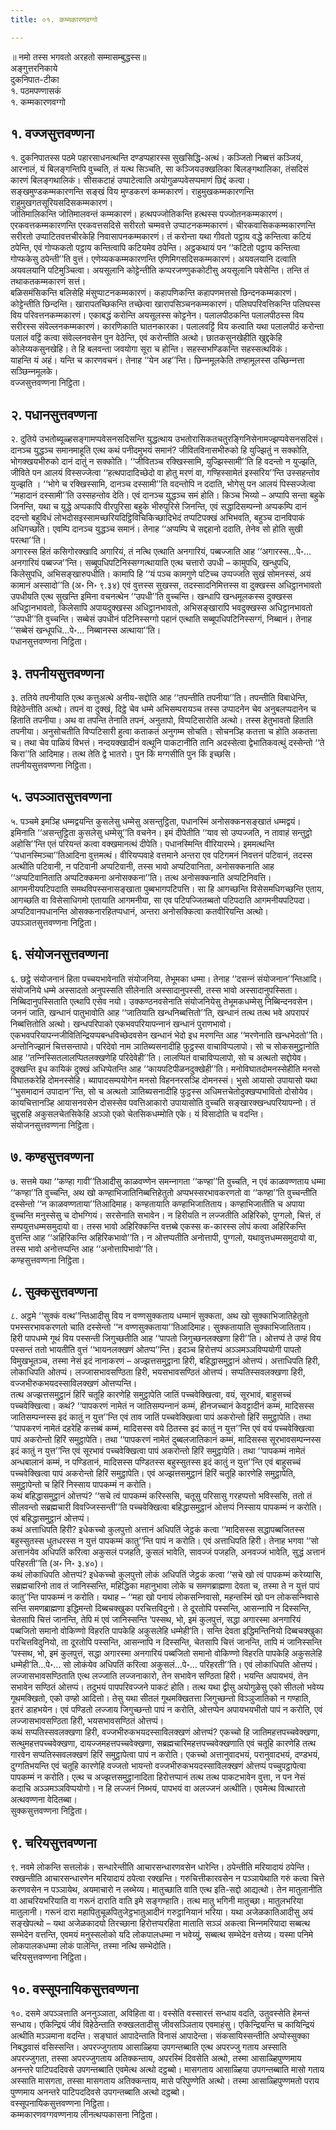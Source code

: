 ```yaml
---
title: ०१. कम्मकारणवग्गो

---
```

॥ नमो तस्स भगवतो अरहतो सम्मासम्बुद्धस्स॥  
अङ्गुत्तरनिकाये  
दुकनिपात-टीका  
१. पठमपण्णासकं  
१. कम्मकारणवग्गो  


## १. वज्‍जसुत्तवण्णना

१. दुकनिपातस्स पठमे पहारसाधनत्थन्ति दण्डप्पहारस्स सुखसिद्धि-अत्थं। कञ्‍जितो निब्बत्तं कञ्‍जियं, आरनालं, यं बिलङ्गन्तिपि वुच्‍चति, तं यत्थ सिञ्‍चति, सा कञ्‍जियउक्खलिका बिलङ्गथालिका, तंसदिसं कारणं बिलङ्गथालिकं। सीसकटाहं उप्पाटेत्वाति अयोगुळप्पवेसप्पमाणं छिद्दं कत्वा। सङ्खमुण्डकम्मकारणन्ति सङ्खं विय मुण्डकरणं कम्मकारणं। राहुमुखकम्मकारणन्ति राहुमुखगतसूरियसदिसकम्मकारणं।  
जोतिमालिकन्ति जोतिमालवन्तं कम्मकारणं। हत्थपज्‍जोतिकन्ति हत्थस्स पज्‍जोतनकम्मकारणं। एरकवत्तकम्मकारणन्ति एरकवत्तसदिसे सरीरतो चम्मवत्ते उप्पाटनकम्मकारणं। चीरकवासिककम्मकारणन्ति सरीरतो उप्पाटितवत्तचीरकेहि निवासापनकम्मकारणं। तं करोन्ता यथा गीवतो पट्ठाय वद्धे कन्तित्वा कटियं ठपेन्ति, एवं गोप्फकतो पट्ठाय कन्तित्वापि कटियमेव ठपेन्ति। अट्ठकथायं पन ‘‘कटितो पट्ठाय कन्तित्वा गोप्फकेसु ठपेन्ती’’ति वुत्तं। एणेय्यककम्मकारणन्ति एणिमिगसदिसकम्मकारणं। अयवलयानि दत्वाति अयवलयानि पटिमुञ्‍चित्वा। अयसूलानि कोट्टेन्तीति कप्परजण्णुककोटीसु अयसूलानि पवेसेन्ति। तन्ति तं तथाकतकम्मकारणं सत्तं।  
बळिसमंसिकन्ति बलिसेहि मंसुप्पाटनकम्मकारणं। कहापणिकन्ति कहापणमत्तसो छिन्दनकम्मकारणं। कोट्टेन्तीति छिन्दन्ति। खारापतच्छिकन्ति तच्छेत्वा खारापसिञ्‍चनकम्मकारणं। पलिघपरिवत्तिकन्ति पलिघस्स विय परिवत्तनकम्मकारणं। एकाबद्धं करोन्ति अयसूलस्स कोट्टनेन। पलालपीठकन्ति पलालपीठस्स विय सरीरस्स संवेल्‍लनकम्मकारणं। कारणिकाति घातनकारका। पलालवट्टिं विय कत्वाति यथा पलालपीठं करोन्ता पलालं वट्टिं कत्वा संवेल्‍लनवसेन पुन वेठेन्ति, एवं करोन्तीति अत्थो। छातकसुनखेहीति खुद्दकेहि कोलेय्यकसुनखेहि। ते हि बलवन्ता जवयोगा सूरा च होन्ति। सहस्सभण्डिकन्ति सहस्सत्थविकं।  
याहन्ति यं अहं। यन्ति च कारणवचनं। तेनाह ‘‘येन अह’’न्ति। छिन्‍नमूलकेति तण्हामूलस्स उच्छिन्‍नत्ता सञ्छिन्‍नमूलके।  
वज्‍जसुत्तवण्णना निट्ठिता।  


## २. पधानसुत्तवण्णना

२. दुतिये उभतोब्यूळ्हसङ्गामप्पवेसनसदिसन्ति युद्धत्थाय उभतोरासिकतचतुरङ्गिनिसेनामज्झप्पवेसनसदिसं। दानञ्‍च युद्धञ्‍च समानमाहूति एत्थ कथं पनीदमुभयं समानं? जीवितविनासभीरुको हि युज्झितुं न सक्‍कोति, भोगक्खयभीरुको दानं दातुं न सक्‍कोति। ‘‘जीवितञ्‍च रक्खिस्सामि, युज्झिस्सामी’’ति हि वदन्तो न युज्झति, जीविते पन आलयं विस्सज्‍जेत्वा ‘‘हत्थपादादिच्छेदो वा होतु मरणं वा, गण्हिस्सामेतं इस्सरिय’’न्ति उस्सहन्तोव युज्झति । ‘‘भोगे च रक्खिस्सामि, दानञ्‍च दस्सामी’’ति वदन्तोपि न ददाति, भोगेसु पन आलयं पिस्सज्‍जेत्वा ‘‘महादानं दस्सामी’’ति उस्सहन्तोव देति। एवं दानञ्‍च युद्धञ्‍च समं होति। किञ्‍च भिय्यो – अप्पापि सन्ता बहुके जिनन्ति, यथा च युद्धे अप्पकापि वीरपुरिसा बहुके भीरुपुरिसे जिनन्ति, एवं सद्धादिसम्पन्‍नो अप्पकम्पि दानं ददन्तो बहुविधं लोभदोसइस्सामच्छरियदिट्ठिविचिकिच्छादिभेदं तप्पटिपक्खं अभिभवति, बहुञ्‍च दानविपाकं अधिगच्छति। एवम्पि दानञ्‍च युद्धञ्‍च समानं। तेनाह ‘‘अप्पम्पि चे सद्दहानो ददाति, तेनेव सो होति सुखी परत्था’’ति।  
अगारस्स हितं कसिगोरक्खादि अगारियं, तं नत्थि एत्थाति अनगारियं, पब्बज्‍जाति आह ‘‘अगारस्स…पे॰… अनगारियं पब्बज्‍ज’’न्ति। सब्बूपधिपटिनिस्सग्गत्थायाति एत्थ चत्तारो उपधी – कामुपधि, खन्धुपधि, किलेसुपधि, अभिसङ्खारुपधीति। कामापि हि ‘‘यं पञ्‍च कामगुणे पटिच्‍च उप्पज्‍जति सुखं सोमनस्सं, अयं कामानं अस्सादो’’ति (अ॰ नि॰ ९.३४) एवं वुत्तस्स सुखस्स, तदस्सादनिमित्तस्स वा दुक्खस्स अधिट्ठानभावतो उपधीयति एत्थ सुखन्ति इमिना वचनत्थेन ‘‘उपधी’’ति वुच्‍चन्ति। खन्धापि खन्धमूलकस्स दुक्खस्स अधिट्ठानभावतो, किलेसापि अपायदुक्खस्स अधिट्ठानभावतो, अभिसङ्खारापि भवदुक्खस्स अधिट्ठानभावतो ‘‘उपधी’’ति वुच्‍चन्ति। सब्बेसं उपधीनं पटिनिस्सग्गो पहानं एत्थाति सब्बूपधिपटिनिस्सग्गं, निब्बानं। तेनाह ‘‘सब्बेसं खन्धूपधि…पे॰… निब्बानस्स अत्थाया’’ति।  
पधानसुत्तवण्णना निट्ठिता।  


## ३. तपनीयसुत्तवण्णना

३. ततिये तपनीयाति एत्थ कत्तुअत्थे अनीय-सद्दोति आह ‘‘तपन्तीति तपनीया’’ति। तपन्तीति विबाधेन्ति, विहेठेन्तीति अत्थो। तपनं वा दुक्खं, दिट्ठे चेव धम्मे अभिसम्परायञ्‍च तस्स उप्पादनेन चेव अनुबलप्पदानेन च हिताति तपनीया। अथ वा तपन्ति तेनाति तपनं, अनुतापो, विप्पटिसारोति अत्थो। तस्स हेतुभावतो हिताति तपनीया। अनुसोचतीति विप्पटिसारी हुत्वा कताकतं अनुगम्म सोचति। सोचनञ्हि कतत्ता च होति अकतत्ता च। तथा चेव पाळियं विभत्तं। नन्दयक्खादीनं वत्थूनि पाकटानीति तानि अदस्सेत्वा द्वेभातिकवत्थुं दस्सेन्तो ‘‘ते किरा’’ति आदिमाह। तत्थ तेति द्वे भातरो। पुन किं मग्गसीति पुन किं इच्छसि।  
तपनीयसुत्तवण्णना निट्ठिता।  


## ५. उपञ्‍ञातसुत्तवण्णना

५. पञ्‍चमे इमञ्हि धम्मद्वयन्ति कुसलेसु धम्मेसु असन्तुट्ठिता, पधानस्मिं अनोसक्‍कनसङ्खातं धम्मद्वयं। इमिनाति ‘‘असन्तुट्ठिता कुसलेसु धम्मेसू’’ति वचनेन। इमं दीपेतीति ‘‘याव सो उप्पज्‍जति, न तावाहं सन्तुट्ठो अहोसि’’न्ति एतं परियन्तं कत्वा वक्खमानत्थं दीपेति। पधानस्मिन्ति वीरियारम्भे। इममत्थन्ति ‘‘पधानस्मिञ्‍चा’’तिआदिना वुत्तमत्थं। वीरियप्पवाहे वत्तमाने अन्तरा एव पटिगमनं निवत्तनं पटिवानं, तदस्स अत्थीति पटिवानी, न पटिवानी अप्पटिवानी, तस्स भावो अप्पटिवानिता, अनोसक्‍कनाति आह ‘‘अप्पटिवानिताति अप्पटिक्‍कमना अनोसक्‍कना’’ति। तत्थ अनोसक्‍कनाति अप्पटिनिवत्ति।  
आगमनीयपटिपदाति समथविपस्सनासङ्खाता पुब्बभागपटिपत्ति। सा हि आगच्छन्ति विसेसमधिगच्छन्ति एताय, आगच्छति वा विसेसाधिगमो एतायाति आगमनीया, सा एव पटिपज्‍जितब्बतो पटिपदाति आगमनीयपटिपदा। अप्पटिवानपधानन्ति ओसक्‍कनारहितप्पधानं, अन्तरा अनोसक्‍कित्वा कतवीरियन्ति अत्थो।  
उपञ्‍ञातसुत्तवण्णना निट्ठिता।  


## ६. संयोजनसुत्तवण्णना

६. छट्ठे संयोजनानं हिता पच्‍चयभावेनाति संयोजनिया, तेभूमका धम्मा। तेनाह ‘‘दसन्‍नं संयोजनान’’न्तिआदि। संयोजनिये धम्मे अस्सादतो अनुपस्सति सीलेनाति अस्सादानुपस्सी, तस्स भावो अस्सादानुपस्सिता। निब्बिदानुपस्सिताति एत्थापि एसेव नयो। उक्‍कण्ठनवसेनाति संयोजनियेसु तेभूमकधम्मेसु निब्बिन्दनवसेन। जननं जाति, खन्धानं पातुभावोति आह ‘‘जातियाति खन्धनिब्बत्तितो’’ति, खन्धानं तत्थ तत्थ भवे अपरापरं निब्बत्तितोति अत्थो। खन्धपरिपाको एकभवपरियापन्‍नानं खन्धानं पुराणभावो। एकभवपरियापन्‍नजीवितिन्द्रियप्पबन्धविच्छेदवसेन खन्धानं भेदो इध मरणन्ति आह ‘‘मरणेनाति खन्धभेदतो’’ति। अन्तोनिज्झानं चित्तसन्तापो। परिदेवो नाम ञातिब्यसनादीहि फुट्ठस्स वाचाविप्पलापो। सो च सोकसमुट्ठानोति आह ‘‘तन्‍निस्सितलालप्पितलक्खणेहि परिदेवेही’’ति। लालप्पितं वाचाविप्पलापो, सो च अत्थतो सद्दोयेव।  
दुक्खन्ति इध कायिकं दुक्खं अधिप्पेतन्ति आह ‘‘कायपटिपीळनदुक्खेही’’ति। मनोविघातदोमनस्सेहीति मनसो विघातकरेहि दोमनस्सेहि। ब्यापादसम्पयोगेन मनसो विहननरसञ्हि दोमनस्सं। भुसो आयासो उपायासो यथा ‘‘भुसमादानं उपादान’’न्ति, सो च अत्थतो ञातिब्यसनादीहि फुट्ठस्स अधिमत्तचेतोदुक्खप्पभावितो दोसोयेव। कायचित्तानञ्हि आयासनवसेन दोसस्सेव पवत्तिआकारो उपायासोति वुच्‍चति सङ्खारक्खन्धपरियापन्‍नो। तं चुद्दसहि अकुसलचेतसिकेहि अञ्‍ञो एको चेतसिकधम्मोति एके। यं विसादोति च वदन्ति।  
संयोजनसुत्तवण्णना निट्ठिता।  


## ७. कण्हसुत्तवण्णना

७. सत्तमे यथा ‘‘कण्हा गावी’’तिआदीसु काळवण्णेन समन्‍नागता ‘‘कण्हा’’ति वुच्‍चति, न एवं काळवण्णताय धम्मा ‘‘कण्हा’’ति वुच्‍चन्ति, अथ खो कण्हाभिजातिनिब्बत्तिहेतुतो अप्पभस्सरभावकरणतो वा ‘‘कण्हा’’ति वुच्‍चन्तीति दस्सेन्तो ‘‘न काळवण्णताया’’तिआदिमाह। कण्हतायाति कण्हाभिजातिताय। कण्हाभिजातीति च अपाया वुच्‍चन्ति मनुस्सेसु च दोभग्गियं। सरसेनाति सभावेन। न हिरीयति न लज्‍जतीति अहिरिको, पुग्गलो, चित्तं, तं सम्पयुत्तधम्मसमुदायो वा। तस्स भावो अहिरिक्‍कन्ति वत्तब्बे एकस्स क-कारस्स लोपं कत्वा अहिरिकन्ति वुत्तन्ति आह ‘‘अहिरिकन्ति अहिरिकभावो’’ति। न ओत्तप्पतीति अनोत्तापी, पुग्गलो, यथावुत्तधम्मसमुदायो वा, तस्स भावो अनोत्तप्पन्ति आह ‘‘अनोत्तापिभावो’’ति।  
कण्हसुत्तवण्णना निट्ठिता।  


## ८. सुक्‍कसुत्तवण्णना

८. अट्ठमे ‘‘सुक्‍कं वत्थ’’न्तिआदीसु विय न वण्णसुक्‍कताय धम्मानं सुक्‍कता, अथ खो सुक्‍काभिजातिहेतुतो पभस्सरभावकरणतो चाति दस्सेन्तो ‘‘न वण्णसुक्‍कताया’’तिआदिमाह। सुक्‍कतायाति सुक्‍काभिजातिताय। हिरी पापधम्मे गूथं विय पस्सन्ती जिगुच्छतीति आह ‘‘पापतो जिगुच्छनलक्खणा हिरी’’ति। ओत्तप्पं ते उण्हं विय पस्सन्तं ततो भायतीति वुत्तं ‘‘भायनलक्खणं ओतप्प’’न्ति। इदञ्‍च हिरोत्तप्पं अञ्‍ञमञ्‍ञविप्पयोगी पापतो विमुखभूतञ्‍च, तस्मा नेसं इदं नानाकरणं – अज्झत्तसमुट्ठाना हिरी, बहिद्धासमुट्ठानं ओत्तप्पं। अत्ताधिपति हिरी, लोकाधिपति ओतप्पं। लज्‍जासभावसण्ठिता हिरी, भयसभावसण्ठितं ओत्तप्पं। सप्पतिस्सवलक्खणा हिरी, वज्‍जभीरुकभयदस्साविलक्खणं ओत्तप्पन्ति।  
तत्थ अज्झत्तसमुट्ठानं हिरिं चतूहि कारणेहि समुट्ठापेति जातिं पच्‍चवेक्खित्वा, वयं, सूरभावं, बाहुसच्‍चं पच्‍चवेक्खित्वा। कथं? ‘‘पापकरणं नामेतं न जातिसम्पन्‍नानं कम्मं, हीनजच्‍चानं केवट्टादीनं कम्मं, मादिसस्स जातिसम्पन्‍नस्स इदं कातुं न युत्त’’न्ति एवं ताव जातिं पच्‍चवेक्खित्वा पापं अकरोन्तो हिरिं समुट्ठापेति। तथा ‘‘पापकरणं नामेतं दहरेहि कत्तब्बं कम्मं, मादिसस्स वये ठितस्स इदं कातुं न युत्त’’न्ति एवं वयं पच्‍चवेक्खित्वा पापं अकरोन्तो हिरिं समुट्ठापेति। तथा ‘‘पापकरणं नामेतं दुब्बलजातिकानं कम्मं, मादिसस्स सूरभावसम्पन्‍नस्स इदं कातुं न युत्त’’न्ति एवं सूरभावं पच्‍चवेक्खित्वा पापं अकरोन्तो हिरिं समुट्ठापेति। तथा ‘‘पापकम्मं नामेतं अन्धबालानं कम्मं, न पण्डितानं, मादिसस्स पण्डितस्स बहुस्सुतस्स इदं कातुं न युत्त’’न्ति एवं बाहुसच्‍चं पच्‍चवेक्खित्वा पापं अकरोन्तो हिरिं समुट्ठापेति। एवं अज्झत्तसमुट्ठानं हिरिं चतूहि कारणेहि समुट्ठापेति, समुट्ठापेन्तो च हिरिं निस्साय पापकम्मं न करोति।  
कथं बहिद्धासमुट्ठानं ओत्तप्पं? ‘‘सचे त्वं पापकम्मं करिस्ससि, चतूसु परिसासु गरहप्पत्तो भविस्ससि, ततो तं सीलवन्तो सब्रह्मचारी विवज्‍जिस्सन्ती’’ति पच्‍चवेक्खित्वा बहिद्धासमुट्ठानं ओत्तप्पं निस्साय पापकम्मं न करोति। एवं बहिद्धासमुट्ठानं ओत्तप्पं।  
कथं अत्ताधिपति हिरी? इधेकच्‍चो कुलपुत्तो अत्तानं अधिपतिं जेट्ठकं कत्वा ‘‘मादिसस्स सद्धापब्बजितस्स बहुस्सुतस्स धुतधरस्स न युत्तं पापकम्मं कातु’’न्ति पापं न करोति। एवं अत्ताधिपति हिरी। तेनाह भगवा ‘‘सो अत्तानंयेव अधिपतिं करित्वा अकुसलं पजहति, कुसलं भावेति, सावज्‍जं पजहति, अनवज्‍जं भावेति, सुद्धं अत्तानं परिहरती’’ति (अ॰ नि॰ ३.४०)।  
कथं लोकाधिपति ओत्तप्पं? इधेकच्‍चो कुलपुत्तो लोकं अधिपतिं जेट्ठकं कत्वा ‘‘सचे खो त्वं पापकम्मं करेय्यासि, सब्रह्मचारिनो ताव तं जानिस्सन्ति, महिद्धिका महानुभावा लोके च समणब्राह्मणा देवता च, तस्मा ते न युत्तं पापं कातु’’न्ति पापकम्मं न करोति। यथाह – ‘‘महा खो पनायं लोकसन्‍निवासो, महन्तस्मिं खो पन लोकसन्‍निवासे सन्ति समणब्राह्मणा इद्धिमन्तो दिब्बचक्खुका परचित्तविदुनो। ते दूरतोपि पस्सन्ति, आसन्‍नापि न दिस्सन्ति, चेतसापि चित्तं जानन्ति, तेपि मं एवं जानिस्सन्ति ‘पस्सथ, भो, इमं कुलपुत्तं, सद्धा अगारस्मा अनगारियं पब्बजितो समानो वोकिण्णो विहरति पापकेहि अकुसलेहि धम्मेही’ति। सन्ति देवता इद्धिमन्तिनियो दिब्बचक्खुका परचित्तविदुनियो, ता दूरतोपि पस्सन्ति, आसन्‍नापि न दिस्सन्ति, चेतसापि चित्तं जानन्ति, तापि मं जानिस्सन्ति ‘पस्सथ, भो, इमं कुलपुत्तं, सद्धा अगारस्मा अनगारियं पब्बजितो समानो वोकिण्णो विहरति पापकेहि अकुसलेहि धम्मेही’ति…पे॰… सो लोकंयेव अधिपतिं करित्वा अकुसलं…पे॰… परिहरती’’ति। एवं लोकाधिपति ओत्तप्पं।  
लज्‍जासभावसण्ठिताति एत्थ लज्‍जाति लज्‍जनाकारो, तेन सभावेन सण्ठिता हिरी। भयन्ति अपायभयं, तेन सभावेन सण्ठितं ओत्तप्पं। तदुभयं पापपरिवज्‍जने पाकटं होति। तत्थ यथा द्वीसु अयोगुळेसु एको सीतलो भवेय्य गूथमक्खितो, एको उण्हो आदित्तो। तेसु यथा सीतलं गूथमक्खितत्ता जिगुच्छन्तो विञ्‍ञुजातिको न गण्हाति, इतरं डाहभयेन। एवं पण्डितो लज्‍जाय जिगुच्छन्तो पापं न करोति, ओत्तप्पेन अपायभयभीतो पापं न करोति, एवं लज्‍जासभावसण्ठिता हिरी, भयसभावसण्ठितं ओत्तप्पं।  
कथं सप्पतिस्सवलक्खणा हिरी, वज्‍जभीरुकभयदस्साविलक्खणं ओत्तप्पं? एकच्‍चो हि जातिमहत्तपच्‍चवेक्खणा, सत्थुमहत्तपच्‍चवेक्खणा, दायज्‍जमहत्तपच्‍चवेक्खणा, सब्रह्मचारिमहत्तपच्‍चवेक्खणाति एवं चतूहि कारणेहि तत्थ गारवेन सप्पतिस्सवलक्खणं हिरिं समुट्ठापेत्वा पापं न करोति। एकच्‍चो अत्तानुवादभयं, परानुवादभयं, दण्डभयं, दुग्गतिभयन्ति एवं चतूहि कारणेहि वज्‍जतो भायन्तो वज्‍जभीरुकभयदस्साविलक्खणं ओत्तप्पं पच्‍चुपट्ठापेत्वा पापकम्मं न करोति। एत्थ च अज्झत्तसमुट्ठानादिता हिरोत्तप्पानं तत्थ तत्थ पाकटभावेन वुत्ता, न पन नेसं कदाचि अञ्‍ञमञ्‍ञविप्पयोगो। न हि लज्‍जनं निब्भयं, पापभयं वा अलज्‍जनं अत्थीति। एवमेत्थ वित्थारतो अत्थवण्णना वेदितब्बा।  
सुक्‍कसुत्तवण्णना निट्ठिता।  


## ९. चरियसुत्तवण्णना

९. नवमे लोकन्ति सत्तलोकं। सन्धारेन्तीति आचारसन्धारणवसेन धारेन्ति। ठपेन्तीति मरियादायं ठपेन्ति। रक्खन्तीति आचारसन्धारणेन मरियादायं ठपेत्वा रक्खन्ति। गरुचित्तीकारवसेन न पञ्‍ञायेथाति गरुं कत्वा चित्ते करणवसेन न पञ्‍ञायेथ, अयमाचारो न लब्भेय्य। मातुच्छाति वाति एत्थ इति-सद्दो आद्यत्थो। तेन मातुलानीति वा आचरियभरियाति वा गरूनं दाराति वाति इमे सङ्गण्हाति। तत्थ मातु भगिनी मातुच्छा। मातुलभरिया मातुलानी। गरूनं दारा महापितुचूळपितुजेट्ठभातुआदीनं गरुट्ठानियानं भरिया। यथा अजेळकातिआदीसु अयं सङ्खेपत्थो – यथा अजेळकादयो तिरच्छाना हिरोत्तप्परहिता माताति सञ्‍ञं अकत्वा भिन्‍नमरियादा सब्बत्थ सम्भेदेन वत्तन्ति, एवमयं मनुस्सलोको यदि लोकपालधम्मा न भवेय्युं, सब्बत्थ सम्भेदेन वत्तेय्य। यस्मा पनिमे लोकपालकधम्मा लोकं पालेन्ति, तस्मा नत्थि सम्भेदोति।  
चरियसुत्तवण्णना निट्ठिता।  


## १०. वस्सूपनायिकसुत्तवण्णना

१०. दसमे अपञ्‍ञत्ताति अननुञ्‍ञाता, अविहिता वा। वस्सेति वस्सारत्तं सन्धाय वदति, उतुवस्सेति हेमन्तं सन्धाय। एकिन्द्रियं जीवं विहेठेन्ताति रुक्खलतादीसु जीवसञ्‍ञिताय एवमाहंसु। एकिन्द्रियन्ति च कायिन्द्रियं अत्थीति मञ्‍ञमाना वदन्ति। सङ्घातं आपादेन्ताति विनासं आपादेन्ता। संकसायिस्सन्तीति अप्पोस्सुक्‍का निबद्धवासं वसिस्सन्ति। अपरज्‍जुगताय आसाळ्हिया उपगन्तब्बाति एत्थ अपरज्‍जु गताय अस्साति अपरज्‍जुगता, तस्सा अपरज्‍जुगताय अतिक्‍कन्ताय, अपरस्मिं दिवसेति अत्थो, तस्मा आसाळ्हिपुण्णमाय अनन्तरे पाटिपददिवसे उपगन्तब्बाति एवमेत्थ अत्थो दट्ठब्बो। मासगताय आसाळ्हिया उपगन्तब्बाति मासो गताय अस्साति मासगता, तस्सा मासगताय अतिक्‍कन्ताय, मासे परिपुण्णेति अत्थो। तस्मा आसाळ्हिपुण्णमतो पराय पुण्णमाय अनन्तरे पाटिपददिवसे उपगन्तब्बाति अत्थो दट्ठब्बो।  
वस्सूपनायिकसुत्तवण्णना निट्ठिता।  
कम्मकारणवग्गवण्णनाय लीनत्थप्पकासना निट्ठिता।  